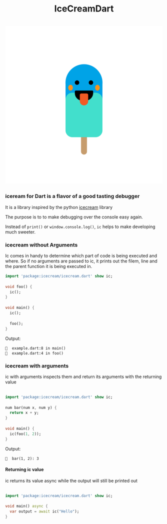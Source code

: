 # <center>IceCreamDart</center>
<h1 align="center">
  <img src="icon.png" width="600px" alt="icecream">
</h1>

### iceream for Dart is a flavor of a good tasting debugger

It is a library inspired by the python [icecream](https://github.com/gruns/icecream) library

The purpose is to to make debugging over the console easy again.

Instead of `print()` or `window.console.log()`, `ic` helps to make developing much sweeter.


### icecream without Arguments

Ic comes in handy to determine which part of code is being executed and where. So if no arguments are passed to ic, it prints out the filem, line and the parent function it is being executed in.


```dart
import 'package:icecream/icecream.dart' show ic;

void foo() {
  ic();
}

void main() {
  ic();

  foo();
}

```

Output:

```
🍦  example.dart:8 in main()
🍦  example.dart:4 in foo()
```

### icecream with arguments

ic with arguments inspects them and return its arguments with the returning value

```dart

import 'package:icecream/icecream.dart' show ic;

num bar(num x, num y) {
  return x + y;
}

void main() {
  ic(foo(1, 2));
}

```


Output: 
```
🍦  bar(1, 2): 3
```

#### Returning ic value
ic returns its value async while the output will still be printed out

```dart

import 'package:icecream/icecream.dart' show ic;

void main() async {
  var output = await ic("Hello");
}